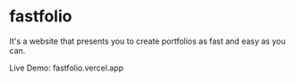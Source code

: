# fastfolio

It's a website that presents you to create portfolios as fast and easy as you can.

Live Demo: <a>fastfolio.vercel.app</a>
